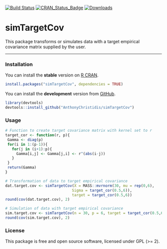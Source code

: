 
[![Build Status](https://travis-ci.org/AnthonyChristidis/simTargetCov.svg?branch=master)](https://travis-ci.com/AnthonyChristidis/simTargetCov) [![CRAN\_Status\_Badge](http://www.r-pkg.org/badges/version/simTargetCov)](https://cran.r-project.org/package=simTargetCov) [![Downloads](http://cranlogs.r-pkg.org/badges/simTargetCov)](https://cran.r-project.org/package=simTargetCov)

simTargetCov
============

This package transforms or simulates data with a target empirical covariance matrix supplied by the user.

------------------------------------------------------------------------

### Installation

You can install the **stable** version on [R CRAN](https://cran.r-project.org/package=simTargetCov).

``` r
install.packages("simTargetCov", dependencies = TRUE)
```

You can install the **development** version from [GitHub](https://github.com/AnthonyChristidis/simTargetCov).

``` r
library(devtools)
devtools::install_github("AnthonyChristidis/simTargetCov")
```

### Usage

``` r
# Function to create target covariance matrix with kernel set to r
target_cor <- function(r, p){
 Gamma <- diag(p)
 for(i in 1:(p-1)){
   for(j in (i+1):p){
     Gamma[i,j] <- Gamma[j,i] <- r^(abs(i-j))
   }
 }
 return(Gamma)
}

# Transformation of data to target empirical covariance
dat.target.cov <- simTargetCov(X = MASS::mvrnorm(30, mu = rep(0,6),
                              Sigma = target_cor(0.5,6)),
                              target = target_cor(0.5,6))
round(cov(dat.target.cov), 2)

# Simulation of data with target empirical covariance
sim.target.cov <- simTargetCov(n = 30, p = 6, target = target_cor(0.5,6))
round(cov(sim.target.cov), 2)
```

### License

This package is free and open source software, licensed under GPL (&gt;= 2).
